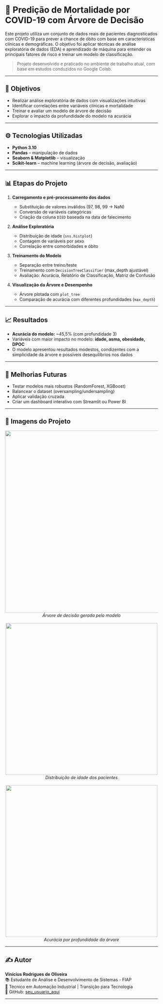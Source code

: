 # 🧠 Predição de Mortalidade por COVID-19 com Árvore de Decisão

Este projeto utiliza um conjunto de dados reais de pacientes diagnosticados com COVID-19 para prever a chance de óbito com base em características clínicas e demográficas. O objetivo foi aplicar técnicas de análise exploratória de dados (EDA) e aprendizado de máquina para entender os principais fatores de risco e treinar um modelo de classificação.

> Projeto desenvolvido e praticado no ambiente de trabalho atual, com base em estudos conduzidos no Google Colab.

---

## 🎯 Objetivos

- Realizar análise exploratória de dados com visualizações intuitivas
- Identificar correlações entre variáveis clínicas e mortalidade
- Treinar e avaliar um modelo de árvore de decisão
- Explorar o impacto da profundidade do modelo na acurácia

---

## ⚙️ Tecnologias Utilizadas

- **Python 3.10**
- **Pandas** – manipulação de dados
- **Seaborn & Matplotlib** – visualização
- **Scikit-learn** – machine learning (árvore de decisão, avaliação)

---

## 📊 Etapas do Projeto

1. **Carregamento e pré-processamento dos dados**
   - Substituição de valores inválidos (97, 98, 99 → NaN)
   - Conversão de variáveis categóricas
   - Criação da coluna `DIED` baseada na data de falecimento

2. **Análise Exploratória**
   - Distribuição de idade (`sns.histplot`)
   - Contagem de variáveis por sexo
   - Correlação entre comorbidades e óbito

3. **Treinamento do Modelo**
   - Separação entre treino/teste
   - Treinamento com `DecisionTreeClassifier` (max_depth ajustável)
   - Avaliação: Acurácia, Relatório de Classificação, Matriz de Confusão

4. **Visualização da Árvore e Desempenho**
   - Árvore plotada com `plot_tree`
   - Comparação de acurácia com diferentes profundidades (`max_depth`)

---

## 📈 Resultados

- **Acurácia do modelo:** ~45,5% (com profundidade 3)
- Variáveis com maior impacto no modelo: **idade, asma, obesidade, DPOC**
- O modelo apresentou resultados modestos, condizentes com a simplicidade da árvore e possíveis desequilíbrios nos dados

---

## 🧠 Melhorias Futuras

- Testar modelos mais robustos (RandomForest, XGBoost)
- Balancear o dataset (oversampling/undersampling)
- Aplicar validação cruzada
- Criar um dashboard interativo com Streamlit ou Power BI

---

## 📁 Imagens do Projeto

<p align="center">
  <img src="imgs/arvore_decisao.png" width="600"><br>
  <em>Árvore de decisão gerada pelo modelo</em><br><br>
  <img src="imgs/histograma_idade.png" width="500"><br>
  <em>Distribuição de idade dos pacientes</em><br><br>
  <img src="imgs/acuracia_profundidade.png" width="500"><br>
  <em>Acurácia por profundidade da árvore</em>
</p>

---

## ✍️ Autor

**Vinicius Rodrigues de Oliveira**  
📚 Estudante de Análise e Desenvolvimento de Sistemas - FIAP  
🔧 Técnico em Automação Industrial | Transição para Tecnologia  
📌 GitHub: [seu_usuario_aqui](https://github.com/seu_usuario_aqui)

---
